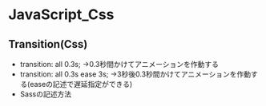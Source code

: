# JavaScript_Css
## Transition(Css)
- transition: all 0.3s; →0.3秒間かけてアニメーションを作動する
- transition: all 0.3s ease 3s; →3秒後0.3秒間かけてアニメーションを作動する(easeの記述で遅延指定ができる)
- Sassの記述方法